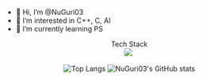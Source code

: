 - 👋 Hi, I’m @NuGuri03
- 👀 I’m interested in C++, C, AI
- 🌱 I’m currently learning PS
<div align="center"> Tech Stack </h3>
<div align="center">
  <img src="https://img.shields.io/badge/c++-00599C?style=for-the-badge&logo=cplusplus&logoColor=white" />&nbsp
</div>

![Top Langs](https://github-readme-stats.vercel.app/api/top-langs/?username=NuGuri03)
![NuGuri03's GitHub stats](https://github-readme-stats.vercel.app/api?username=NuGuri03&show_icons=true&theme=radical)


<!---
NuGuri03/NuGuri03 is a ✨ special ✨ repository because its `README.md` (this file) appears on your GitHub profile.
You can click the Preview link to take a look at your changes.
--->
